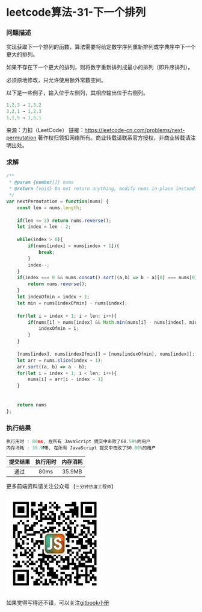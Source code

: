 # leetcode算法-31-下一个排列

### 问题描述

实现获取下一个排列的函数，算法需要将给定数字序列重新排列成字典序中下一个更大的排列。

如果不存在下一个更大的排列，则将数字重新排列成最小的排列（即升序排列）。

必须原地修改，只允许使用额外常数空间。

以下是一些例子，输入位于左侧列，其相应输出位于右侧列。
```js
1,2,3 → 1,3,2
3,2,1 → 1,2,3
1,1,5 → 1,5,1
```

来源：力扣（LeetCode）
链接：https://leetcode-cn.com/problems/next-permutation
著作权归领扣网络所有。商业转载请联系官方授权，非商业转载请注明出处。

### 求解

```js
/**
 * @param {number[]} nums
 * @return {void} Do not return anything, modify nums in-place instead.
 */
var nextPermutation = function(nums) {
    const len = nums.length;

    if(len <= 2) return nums.reverse();
    let index = len - 2;
    
    while(index > 0){
        if(nums[index] < nums[index + 1]){
            break;
        } 
        index--;
    }
    if(index === 0 && nums.concat().sort((a,b) => b - a)[0] === nums[0] ){
        return nums.reverse();
    }
    let indexOfmin = index + 1;
    let min = nums[indexOfmin] - nums[index];
    
    for(let i = index + 1; i < len; i++){
        if(nums[i] > nums[index] && Math.min(nums[i] - nums[index], min) !== min){
            indexOfmin = i;
        }
    }

    [nums[index], nums[indexOfmin]] = [nums[indexOfmin], nums[index]];
    let arr = nums.slice(index + 1);
    arr.sort((a, b) => a - b);
    for(let i = index + 1; i < len; i++){
        nums[i] = arr[i - index - 1]
    }
    

    return nums
};
```

### 执行结果

```js
执行用时 : 80ms, 在所有 JavaScript 提交中击败了68.59%的用户
内存消耗 : 35.9MB, 在所有 JavaScript 提交中击败了50.00%的用户
```

| 提交结果 | 执行用时 | 内存消耗 |
|:------:|:------:|:-------:|
|   通过  | 80ms  |  35.9MB |

更多前端资料请关注公众号 `【三分钟热度工程师】`

![](../imgs/qrcode.jpg)

如果觉得写得还不错，可以关注[gitbook小册](https://halaproliu.github.io/gitbook/shellmd5/2596084d37a462e93b62f7c136e9eb0e.html)
